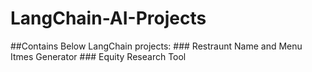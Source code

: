 # LangChain-AI-Projects

##Contains Below LangChain projects:
	### Restraunt Name and Menu Itmes Generator
	### Equity Research Tool
	
	